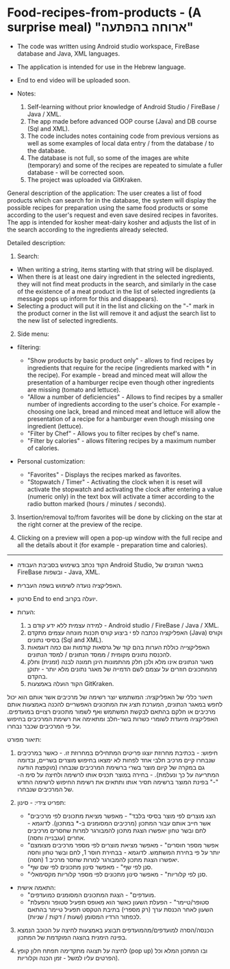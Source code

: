# Food-recipes-from-products - (A surprise meal) "ארוחה בהפתעה"

* The code was written using Android studio workspace, FireBase database and Java, XML languages. 

* The application is intended for use in the Hebrew language.

* End to end video will be uploaded soon.

* Notes:
  1) Self-learning without prior knowledge of Android Studio / FireBase / Java / XML.
  2) The app made before advanced OOP course (Java) and DB course (Sql and XML).
  3) The code includes notes containing code from previous versions as well as some examples of local data entry / from the database / to the database.
  4) The database is not full, so some of the images are white (temporary) and some of the recipes are repeated to simulate a fuller database - will be corrected soon.
  5) The project was uploaded via GitKraken.

General description of the application:
The user creates a list of food products which can search for in the database, the system will display the possible recipes for preparation using the same food products or some according to the user's request and even save desired recipes in favorites.
The app is intended for kosher meat-dairy kosher and adjusts the list of  in the search according to the ingredients already selected.

Detailed description:
1) Search:
- When writing a string, items starting with that string will be displayed.
- When there is at least one dairy ingredient in the selected ingredients, they will not find meat products in the search, and similarly in the case of the existence of a meat product in the list of selected ingredients (a message pops up inform for this and disappears).
- Selecting a product will put it in the list and clicking on the "-" mark in the product corner in the list will remove it and adjust the search list to the new list of selected ingredients.

2) Side menu:
- filtering:
  - "Show products by basic product only" - allows to find recipes by ingredients that require for the recipe (ingredients marked with * in the recipe). For example - bread and minced meat will allow the presentation of a hamburger recipe even though other ingredients are missing (tomato and lettuce).
  - "Allow a number of deficiencies" - Allows to find recipes by a smaller number of ingredients according to the user's choice. For example - choosing one lack, bread and minced meat and lettuce will allow the presentation of a recipe for a hamburger even though missing one ingredient (lettuce).
  - "Filter by Chef" - Allows you to filter recipes by chef's name.
  - "Filter by calories" - allows filtering recipes by a maximum number of calories.

- Personal customization:
  - "Favorites" - Displays the recipes marked as favorites.
  - "Stopwatch / Timer" - Activating the clock when it is reset will activate the stopwatch and activating the clock after entering a value (numeric only) in the text box will activate a timer according to the radio button marked (hours / minutes / seconds).

3) Insertion/removal to/from favorites will be done by clicking on the star at the right corner at the preview of the recipe.

4) Clicking on a preview will open a pop-up window with the full recipe and all the details about it (for example - preparation time and calories).

------------------------------------------------------------------------------------------------------------------------------------------------------------------------------------------------------------------------------------------------------------------------------------------------------------------------------------------------------------------------------------------------------------------------

* הקוד נכתב בשימוש בסביבת העבודה Android Studio, במאגר הנתונים של FireBase ובשפות - Java, XML.

* האפליקציה נועדה לשימוש בשפה העברית. 

* סרטון End to end יועלה בקרוב.

* הערות:
  1) למידה עצמית ללא ידע קודם ב - Android studio / FireBase / Java / XML.
  2) האפליקציה נכתבה לפ י ביצוע קורס תכנות מונחה עצמים מתקדם (Java) וקורס בסיסי נתונים (Sql and XML).
  3) האפליקצייה כוללת הערות בהם קוד של גרסאות קודמות וגם כמה דוגמאות להכנסת נתונים מקומית / ממסד הנתונים / למסד הנתונים.
  4) מאגר הנתונים אינו מלא ולכן חלק מהתמונות הינן תמונה לבנה (זמנית) וחלק מהמתכונים חוזרים על עצמם לשם הדמייה של מאגר נתונים מלא יותר - יתוקן בהקדם.
  5) הקוד הועלה באמצעות GitKraken.

תיאור כללי של האפליקציה:
המשתמש יוצר רשימה של מרכיבים אשר אותם הוא יכול לחפש במאגר הנתונים, המערכת תציג את המתכונים האפשריים להכנה באמצעות אותם מרכיבים או חלקם בהתאם לבקשת המשתמש ואף לשמור מתכונים רצויים במועדפים.
האפליקציה מיועדת לשומרי כשרות בשר-חלב ומתאימה את רשימת המרכיבים בחיפוש על פי המרכיבים שכבר נבחרו.

תיאור מפורט:
  1) חיפוש:
    - בכתיבת מחרוזת יוצגו פריטים המתחילים במחרוזת זו.
    - כאשר במרכיבים שנבחרו קיים מרכיב חלבי אחד לפחות לא ימצאו בחיפוש מוצרים בשריים, ובדומה גם במקרה של קיום מוצר בשרי ברשימת המרכיבים שנבחרו (מוקפצת הודעה המתריעה על כך ונעלמת).
    - בחירה במוצר תכניס אותו לרשימה ולחיצה על סימ ה- "-" בפינת המוצר ברשימה תסיר אותו ותתאים את רשימת החיפוש לרשימה החדש של המרכיבים שנבחרו.

  2) תפריט צידי:
    - סינון:
      - "הצג מוצרים לפי מוצר בסיסי בלבד" - מאפשר מציאת מתכונים לפי מרכיבים אשר חייב אותם עבור המתכון (מרכיבים המסומנים ב-* במתכון). לדוגמא - לחם ובשר טחון יאפשרו הצגת מתכון להמבורגר למרות שחסרים מרכיבים אחרים (עגבנייה וחסה).
      - "אפשר מספר חוסרים" -  מאפשר מציאת מוצרים לפי מספר מרכיבים מצומצם יותר על פי בחירת המשתמש. לדוגמא - בבחירת חוסר 1, לחם ובשר טחון וחסה יאפשרו הצגת מתכון להמבורגר למרות שחסר מרכיב 1 (חסה).
      - "סנן לפי שף" - מאפשר סינון מתכונים לפי שם שף.
      - "סנן לפי קלוריות" - מאפשר סינון מתכונים לפי מספר קלוריות מקסימאלי.

  - התאמה אישית:
    - "מועדפים" - הצגת המתכונים המסומנים כמועדפים.
    - "סטופר/טיימר" - הפעלת השעון כאשר הוא מאופס תפעיל סטופר והפעלת השעון לאחר הכנסת ערך (רק מספרי) בתיבת הטקסט תפעיל טיימר בהתאם לכפתור הרדיו המסומן (שעות / דקות / שניות).

  3) הכנסה/הסרה למועדפים/מהמועדפים תבוצע באמצעות לחיצה על הכוכב הנמצא בפינה הימנית בהצגה המוקדמת של המתכון.

  4) לחיצה על תצוגה מתקדימה תפתח חלון קופץ (pop up) ובו המתכון המלא וכל הפרטים עליו למשל - זמן הכנה וקלוריות).
